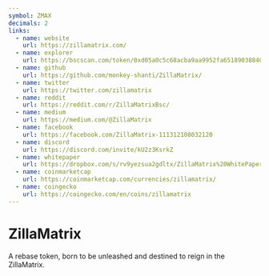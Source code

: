 ```yaml
---
symbol: ZMAX
decimals: 2
links:
  - name: website
    url: https://zillamatrix.com/
  - name: explorer
    url: https://bscscan.com/token/0xd05a0c5c68acba9aa9952fa65189038840752977
  - name: github
    url: https://github.com/monkey-shanti/ZillaMatrix/
  - name: twitter
    url: https://twitter.com/zillamatrix
  - name: reddit
    url: https://reddit.com/r/ZillaMatrixBsc/
  - name: medium
    url: https://medium.com/@ZillaMatrix
  - name: facebook
    url: https://facebook.com/ZillaMatrix-111312108032120
  - name: discord
    url: https://discord.com/invite/kU2z3KsrkZ
  - name: whitepaper
    url: https://dropbox.com/s/rv9yezsua2gdltx/ZillaMatrix%20WhitePaper%20v1.pdf?dl=0
  - name: coinmarketcap
    url: https://coinmarketcap.com/currencies/zillamatrix/
  - name: coingecko
    url: https://coingecko.com/en/coins/zillamatrix
---
```


# ZillaMatrix

A rebase token, born to be unleashed and destined to reign in the ZillaMatrix.
